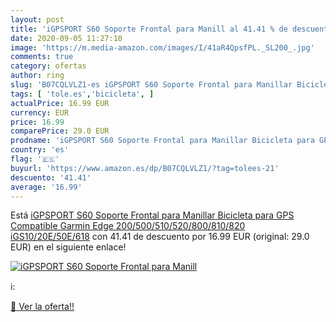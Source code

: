 ```yaml
---
layout: post
title: 'iGPSPORT S60 Soporte Frontal para Manill al 41.41 % de descuento'
date: 2020-09-05 11:27:10
image: 'https://m.media-amazon.com/images/I/41aR4QpsfPL._SL200_.jpg'
comments: true
category: ofertas
author: ring
slug: 'B07CQLVLZ1-es iGPSPORT S60 Soporte Frontal para Manillar Bicicleta para...'
tags: [ 'tole.es','bicicleta', ]
actualPrice: 16.99 EUR
currency: EUR
price: 16.99
comparePrice: 29.0 EUR
prodname: 'iGPSPORT S60 Soporte Frontal para Manillar Bicicleta para GPS Compatible Garmin Edge 200/500/510/520/800/810/820 iGS10/20E/50E/618'
country: 'es'
flag: '🇪🇸'
buyurl: 'https://www.amazon.es/dp/B07CQLVLZ1/?tag=tolees-21'
descuento: '41.41'
average: '16.99'
---
```


Está [iGPSPORT S60 Soporte Frontal para Manillar Bicicleta para GPS Compatible Garmin Edge 200/500/510/520/800/810/820 iGS10/20E/50E/618](https://www.amazon.es/dp/B07CQLVLZ1/?tag=tolees-21) con 41.41 de descuento por 16.99 EUR (original: 29.0 EUR) en el siguiente enlace!

[![iGPSPORT S60 Soporte Frontal para Manill](https://m.media-amazon.com/images/I/41aR4QpsfPL._SL200_.jpg)](https://www.amazon.es/dp/B07CQLVLZ1/?tag=tolees-21)

ℹ️:


[🛒 Ver la oferta!!](https://www.amazon.es/dp/B07CQLVLZ1/?tag=tolees-21)
